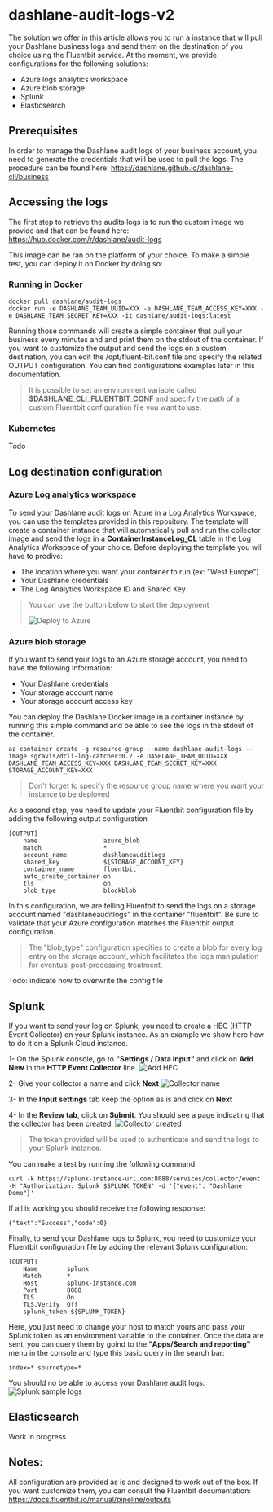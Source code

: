 # dashlane-audit-logs-v2

The solution we offer in this article allows you to run a instance that will pull your Dashlane business logs and send them on the destination of you choice using the Fluentbit service. At the moment, we provide configurations for the following solutions:
* Azure logs analytics workspace
* Azure blob storage
* Splunk
* Elasticsearch

## Prerequisites

In order to manage the Dashlane audit logs of your business account, you need to generate the credentials that will be used to pull the logs. The procedure can be found here: https://dashlane.github.io/dashlane-cli/business


## Accessing the logs

The first step to retrieve the audits logs is to run the custom image we provide and that can be found here: https://hub.docker.com/r/dashlane/audit-logs

This image can be ran on the platform of your choice. To make a simple test, you can deploy it on Docker by doing so:

### Running in Docker

```
docker pull dashlane/audit-logs
docker run -e DASHLANE_TEAM_UUID=XXX -e DASHLANE_TEAM_ACCESS_KEY=XXX -e DASHLANE_TEAM_SECRET_KEY=XXX -it dashlane/audit-logs:latest
```
Running those commands will create a simple container that pull your business every minutes and and print them on the stdout of the container. If you want to customize the output and send the logs on a custom destination, you can edit the /opt/fluent-bit.conf file and specify the related OUTPUT configuration. You can find configurations examples later in this documentation.

> It is possible to set an environment variable called **$DASHLANE_CLI_FLUENTBIT_CONF** and specify the path of a custom Fluentbit configuration file you want to use.



### Kubernetes

Todo


## Log destination configuration

### Azure Log analytics workspace

To send your Dashlane audit logs on Azure in a Log Analytics Workspace, you can use the templates provided in this repository. The template will create a container instance that will automatically pull and run the collector image and send the logs in a **ContainerInstanceLog_CL** table in the Log Analytics Workspace of your choice. Before deploying the template you will have to prodive:

- The location where you want your container to run (ex: "West Europe")
- Your Dashlane credentials
- The Log Analytics Workspace ID and Shared Key

> You can use the button below to start the deployment
> 
> ![Deploy to Azure](https://aka.ms/deploytoazurebutton)


### Azure blob storage

If you want to send your logs to an Azure storage account, you need to have the following information:

- Your Dashlane credentials
- Your storage account name
- Your storage account access key

You can deploy the Dashlane Docker image in a container instance by running this simple command and be able to see the logs in the stdout of the container.
```
az container create -g resource-group --name dashlane-audit-logs --image sgravis/dcli-log-catcher:0.2 -e DASHLANE_TEAM_UUID=XXX  DASHLANE_TEAM_ACCESS_KEY=XXX DASHLANE_TEAM_SECRET_KEY=XXX STORAGE_ACCOUNT_KEY=XXX
```

> Don't forget to specify the resource group name where you want your instance to be deployed

As a second step, you need to update your Fluentbit configuration file by adding the following output configuration
```
[OUTPUT]
    name                  azure_blob
    match                 *
    account_name          dashlaneauditlogs
    shared_key            ${STORAGE_ACCOUNT_KEY}
    container_name        fluentbit
    auto_create_container on
    tls                   on
    blob_type             blockblob
```

In this configuration, we are telling Fluentbit to send the logs on a storage account named "dashlaneauditlogs" in the container "fluentbit". Be sure to validate that your Azure configuration matches the Fluentbit output configuration.

> The "blob_type" configuration specifies to create a blob for every log entry on the storage account, which facilitates the logs manipulation for eventual post-processing treatment.


Todo: indicate how to overwrite the config file


## Splunk
If you want to send your log on Splunk, you need to create a HEC (HTTP Event Collector) on your Splunk instance. As an example we show here how to do it on a Splunk Cloud instance.

1- On the Splunk console, go to **"Settings / Data input"** and click on **Add New** in the **HTTP Event Collector** line.
![Add HEC](documentation/images/image.png)

2- Give your collector a name and click **Next**
![Collector name](documentation/images/image-1.png)

3- In the **Input settings** tab keep the option as is and click on **Next**

4- In the **Review tab**, click on **Submit**. You should see a page indicating that the collector has been created.
![Collector created](documentation/images/image-3.png)

> The token provided will be used to authenticate and send the logs to your Splunk instance.

You can make a test by running the following command:

```
curl -k https://splunk-instance-url.com:8088/services/collector/event -H "Authorization: Splunk $SPLUNK_TOKEN" -d '{"event": "Dashlane Demo"}'
```

If all is working you should receive the following response:
```
{"text":"Success","code":0}
```

Finally, to send your Dashlane logs to Splunk, you need to customize your Fluentbit configuration file by adding the relevant Splunk configuration:

```
[OUTPUT]
    Name        splunk
    Match       *
    Host        splunk-instance.com
    Port        8088
    TLS         On
    TLS.Verify  Off
    splunk_token ${SPLUNK_TOKEN}
```

Here, you just need to change your host to match yours and pass your Splunk token as an environment variable to the container. 
Once the data are sent, you can query them by goind to the **"Apps/Search and reporting"** menu in the console and type this basic query in the search bar:

```
index=* sourcetype=*
```

You should no be able to access your Dashlane audit logs:
![Splunk sample logs](documentation/images/image-4.png)


## Elasticsearch
Work in progress



## Notes:
All configuration are provided as is and designed to work out of the box. If you want customize them, you can consult the Fluentbit documentation: https://docs.fluentbit.io/manual/pipeline/outputs